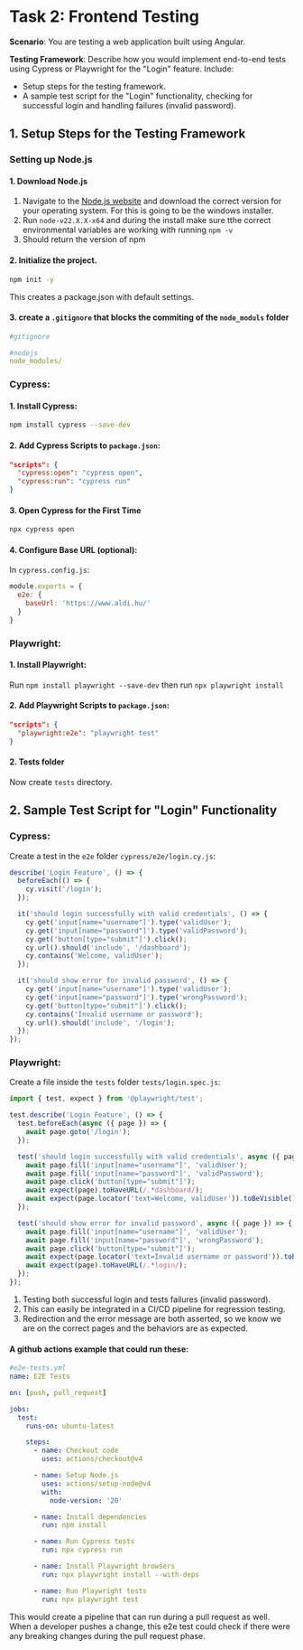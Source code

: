 # Task 2: Frontend Testing

**Scenario**: You are testing a web application built using Angular.

**Testing Framework**: Describe how you would implement end-to-end tests using Cypress or
Playwright for the "Login" feature. Include:
 - Setup steps for the testing framework.
 - A sample test script for the "Login" functionality, checking for successful login and handling failures (invalid password).

## 1. Setup Steps for the Testing Framework

### Setting up Node.js

#### 1. Download Node.js

1. Navigate to the [Node.js website](https://nodejs.org/en/download) and download the correct version for your operating system. For this is going to be the windows installer.
2. Run `node-v22.X.X-x64` and during the install make sure tthe correct environmental variables are working with running `npm -v`
3. Should return the version of npm

#### 2. Initialize the project.

```bash
npm init -y
```
This creates a package.json with default settings.

#### 3. create a `.gitignore` that blocks the commiting of the `node_moduls` folder

```yml
#gitignore

#nodejs
node_modules/
```

### Cypress:

#### 1. Install Cypress:

```bash
npm install cypress --save-dev
```

#### 2. Add Cypress Scripts to `package.json`:

```json
"scripts": {
  "cypress:open": "cypress open",
  "cypress:run": "cypress run"
}
```

#### 3. Open Cypress for the First Time

```bash
npx cypress open
```

#### 4. Configure Base URL (optional):
In `cypress.config.js`:

```js
module.exports = {
  e2e: {
    baseUrl: 'https://www.aldi.hu/'
  }
}
```


### Playwright:

#### 1. Install Playwright:

Run `npm install playwright --save-dev` then run `npx playwright install`

#### 2. Add Playwright Scripts to `package.json`:

```json 
"scripts": {
  "playwright:e2e": "playwright test"
}
```

#### 2. Tests folder

Now create `tests` directory.

## 2. Sample Test Script for "Login" Functionality

### Cypress: 

Create a test in the `e2e` folder `cypress/e2e/login.cy.js`:

```js
describe('Login Feature', () => {
  beforeEach(() => {
    cy.visit('/login');
  });

  it('should login successfully with valid credentials', () => {
    cy.get('input[name="username"]').type('validUser');
    cy.get('input[name="password"]').type('validPassword');
    cy.get('button[type="submit"]').click();
    cy.url().should('include', '/dashboard');
    cy.contains('Welcome, validUser');
  });

  it('should show error for invalid password', () => {
    cy.get('input[name="username"]').type('validUser');
    cy.get('input[name="password"]').type('wrongPassword');
    cy.get('button[type="submit"]').click();
    cy.contains('Invalid username or password');
    cy.url().should('include', '/login');
  });
});
```

### Playwright:

Create a file inside the `tests` folder `tests/login.spec.js`:

```js
import { test, expect } from '@playwright/test';

test.describe('Login Feature', () => {
  test.beforeEach(async ({ page }) => {
    await page.goto('/login');
  });

  test('should login successfully with valid credentials', async ({ page }) => {
    await page.fill('input[name="username"]', 'validUser');
    await page.fill('input[name="password"]', 'validPassword');
    await page.click('button[type="submit"]');
    await expect(page).toHaveURL(/.*dashboard/);
    await expect(page.locator('text=Welcome, validUser')).toBeVisible();
  });

  test('should show error for invalid password', async ({ page }) => {
    await page.fill('input[name="username"]', 'validUser');
    await page.fill('input[name="password"]', 'wrongPassword');
    await page.click('button[type="submit"]');
    await expect(page.locator('text=Invalid username or password')).toBeVisible();
    await expect(page).toHaveURL(/.*login/);
  });
});
```

1. Testing both successful login and tests failures (invalid password).
2. This can easily be integrated in a CI/CD pipeline for regression testing. 
3. Redirection and the error message are both asserted, so we know we are on the correct pages and the behaviors are as expected.

#### A github actions example that could run these: 

```yml
#e2e-tests.yml
name: E2E Tests

on: [push, pull_request]

jobs:
  test:
    runs-on: ubuntu-latest

    steps:
      - name: Checkout code
        uses: actions/checkout@v4

      - name: Setup Node.js
        uses: actions/setup-node@v4
        with:
          node-version: '20'

      - name: Install dependencies
        run: npm install

      - name: Run Cypress tests
        run: npx cypress run

      - name: Install Playwright browsers
        run: npx playwright install --with-deps

      - name: Run Playwright tests
        run: npx playwright test
```

This would create a pipeline that can run during a pull request as well. When a developer pushes a change, this e2e test could check if there were any breaking changes during the pull request phase.